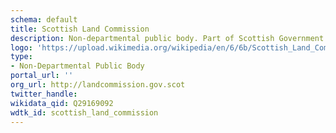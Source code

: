```yaml
---
schema: default
title: Scottish Land Commission
description: Non-departmental public body. Part of Scottish Government
logo: 'https://upload.wikimedia.org/wikipedia/en/6/6b/Scottish_Land_Commission_logo.png'
type:
- Non-Departmental Public Body
portal_url: ''
org_url: http://landcommission.gov.scot
twitter_handle: 
wikidata_qid: Q29169092
wdtk_id: scottish_land_commission
---
```

